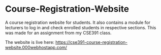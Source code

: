 # Course-Registration-Website
A course registration website for students. It also contains a module for lecturers to log in and check enrolled students in respective sections. This was made for an assignment from my CSE391 class. 

The website is live here:
https://cse391-course-registration-website.000webhostapp.com/
